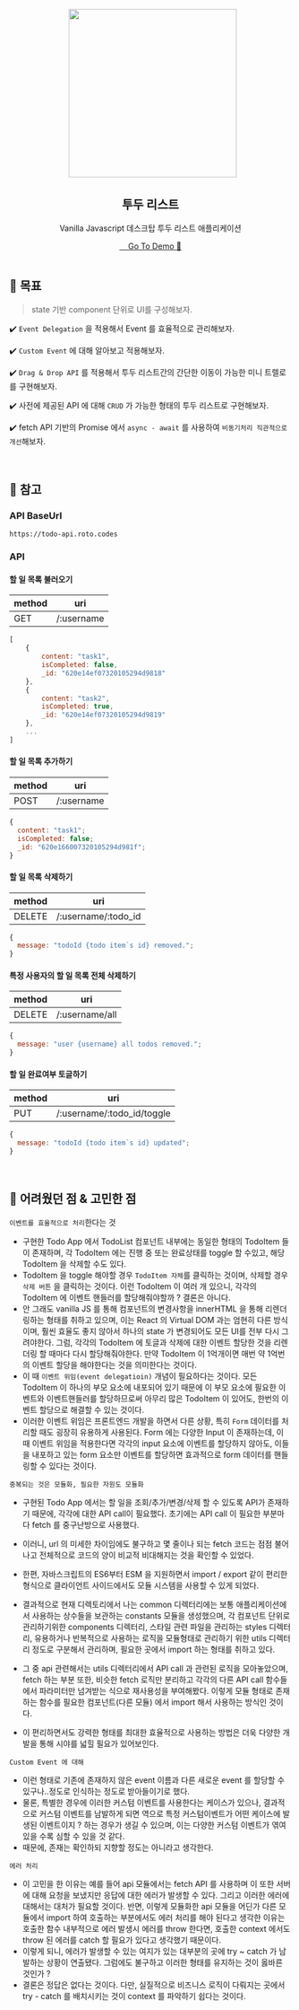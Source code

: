<p align="middle" >
  <img src="https://cdn-icons-png.flaticon.com/512/2666/2666505.png" width="300">
</p>
<h2 align="middle">투두 리스트</h2>
<p align="middle">Vanilla Javascript 데스크탑 투두 리스트 애플리케이션</p>

<center><a href="https://youngminss.github.io/js-todo-list/" target="_blank">
    Go To Demo 🚀
</a></center>

<br />

## 🎯 목표

> state 기반 component 단위로 UI를 구성해보자.

✔️ `Event Delegation` 을 적용해서 Event 를 효율적으로 관리해보자.

✔️ `Custom Event` 에 대해 알아보고 적용해보자.

✔️ `Drag & Drop API` 를 적용해서 투두 리스트간의 간단한 이동이 가능한 미니 트렐로를 구현해보자.

✔️ 사전에 제공된 API 에 대해 `CRUD` 가 가능한 형태의 투두 리스트로 구현해보자.

✔️ fetch API 기반의 Promise 에서 `async - await` 를 사용하여 `비동기처리 직관적으로 개선`해보자.

<br />

## 📝 참고

### API BaseUrl

```
https://todo-api.roto.codes
```

### API

#### 할 일 목록 불러오기

| method | uri        |
| ------ | ---------- |
| GET    | /:username |

```javascript
[
	{
        content: "task1",
        isCompleted: false,
        _id: "620e14ef07320105294d9818"
    },
    {
        content: "task2",
        isCompleted: true,
        _id: "620e14ef07320105294d9819"
    },
    ...
]
```

#### 할 일 목록 추가하기

| method | uri        |
| ------ | ---------- |
| POST   | /:username |

```javascript
{
  content: "task1";
  isCompleted: false;
  _id: "620e166007320105294d981f";
}
```

#### 할 일 목록 삭제하기

| method | uri                 |
| ------ | ------------------- |
| DELETE | /:username/:todo_id |

```javascript
{
  message: "todoId {todo item`s id} removed.";
}
```

#### 특정 사용자의 할 일 목록 전체 삭제하기

| method | uri            |
| ------ | -------------- |
| DELETE | /:username/all |

```javascript
{
  message: "user {username} all todos removed.";
}
```

#### 할 일 완료여부 토글하기

| method | uri                        |
| ------ | -------------------------- |
| PUT    | /:username/:todo_id/toggle |

```javascript
{
  message: "todoId {todo item`s id} updated";
}
```

<br />

## 🧐 어려웠던 점 & 고민한 점

`이벤트를 효율적으로 처리`한다는 것

- 구현한 Todo App 에서 TodoList 컴포넌트 내부에는 동일한 형태의 TodoItem 들이 존재하며, 각 TodoItem 에는 진행 중 또는 완료상태를 toggle 할 수있고, 해당 TodoItem 을 삭제할 수도 있다.
- TodoItem 을 toggle 해야할 경우 `TodoItem 자체`를 클릭하는 것이며, 삭제할 경우 `삭제 버튼` 을 클릭하는 것이다. 이런 TodoItem 이 여러 개 있으니, 각각의 TodoItem 에 이벤트 핸들러를 할당해줘야할까 ? 결론은 아니다.
- 안 그래도 vanilla JS 를 통해 컴포넌트의 변경사항을 innerHTML 을 통해 리렌더링하는 형태를 취하고 있으며, 이는 React 의 Virtual DOM 과는 엄현히 다른 방식이며, 훨씬 효율도 좋지 않아서 하나의 state 가 변경되어도 모든 UI를 전부 다시 그려야한다.
  그럼, 각각의 TodoItem 에 토글과 삭제에 대한 이벤트 할당한 것을 리렌더링 할 때마다 다시 할당해줘야한다. 만약 TodoItem 이 1억개이면 매번 약 1억번의 이벤트 할당을 해야한다는 것을 의미한다는 것이다.
- 이 때 `이벤트 위임(event delegatioin)` 개념이 필요하다는 것이다. 모든 TodoItem 이 하나의 부모 요소에 내포되어 있기 때문에 이 부모 요소에 필요한 이벤트와 이벤트핸들러를 할당하므로써 아무리 많은 TodoItem 이 있어도, 한번의 이벤트 할당으로 해결할 수 있는 것이다.
- 이러한 이벤트 위임은 프론트엔드 개발을 하면서 다른 상황, 특히 `Form` 데이터를 처리할 때도 굉장히 유용하게 사용된다.
  Form 에는 다양한 Input 이 존재하는데, 이 때 이벤트 위임을 적용한다면 각각의 input 요소에 이벤트를 할당하지 않아도, 이들을 내포하고 있는 form 요소만 이벤트를 할당하면 효과적으로 form 데이터를 핸들링할 수 있다는 것이다.

`중복되는 것은 모듈화, 필요한 자원도 모듈화`

- 구현된 Todo App 에서는 할 일을 조회/추가/변경/삭제 할 수 있도록 API가 존재하기 때문에, 각각에 대한 API call이 필요했다.
  초기에는 API call 이 필요한 부분마다 fetch 를 중구난방으로 사용했다.
- 이러니, url 의 미세한 차이임에도 불구하고 몇 줄이나 되는 fetch 코드는 점점 불어나고 전체적으로 코드의 양이 비교적 비대해지는 것을 확인할 수 있었다.

- 한편, 자바스크립트의 ES6부터 ESM 을 지원하면서 import / export 같이 편리한 형식으로 클라이언트 사이드에서도 모듈 시스템을 사용할 수 있게 되었다.
- 결과적으로 현재 디렉토리에서 나는 common 디렉터리에는 보통 애플리케이션에서 사용하는 상수들을 보관하는 constants 모듈을 생성했으며, 각 컴포넌트 단위로 관리하기위한 components 디렉터리, 스타일 관련 파일을 관리하는 styles 디렉터리, 유용하거나 반복적으로 사용하는 로직을 모듈형태로 관리하기 위한 utils 디렉터리 정도로 구분해서 관리하며, 필요한 곳에서 import 하는 형태를 취하고 있다.

- 그 중 api 관련해서는 utils 디렉터리에서 API call 과 관련된 로직을 모아놓았으며, fetch 하는 부분 또한, 비슷한 fetch 로직만 분리하고 각각의 다른 API call 함수들에서 파라미터만 넘겨받는 식으로 재사용성을 부여해봤다. 이렇게 모듈 형태로 존재하는 함수를 필요한 컴포넌트(다른 모듈) 에서 import 해서 사용하는 방식인 것이다.
- 이 편리하면서도 강력한 형태를 최대한 효율적으로 사용하는 방법은 더욱 다양한 개발을 통해 시야를 넓힐 필요가 있어보인다.

`Custom Event 에 대해`

- 이런 형태로 기존에 존재하지 않은 event 이름과 다른 새로운 event 를 할당할 수 있구나..정도로 인식하는 정도로 받아들이기로 했다.
- 물론, 특별한 경우에 이러한 커스텀 이벤트를 사용한다는 케이스가 있으나, 결과적으로 커스텀 이벤트를 남발하게 되면 역으로 특정 커스텀이벤트가 어떤 케이스에 발생된 이벤트이지 ? 하는 경우가 생길 수 있으며, 이는 다양한 커스텀 이벤트가 엮여 있을 수록 심할 수 있을 것 같다.
- 때문에, 존재는 확인하되 지향할 정도는 아니라고 생각한다.

`에러 처리`

- 이 고민을 한 이유는 예를 들어 api 모듈에서는 fetch API 를 사용하며 이 또한 서버에 대해 요청을 보냈지만 응답에 대한 에러가 발생할 수 있다.
  그리고 이러한 에러에 대해서는 대처가 필요할 것이다. 반면, 이렇게 모듈화한 api 모듈을 어딘가 다른 모듈에서 import 하여 호출하는 부분에서도 에러 처리를 해야 된다고 생각한 이유는 호출한 함수 내부적으로 에러 발생시 에러를 throw 한다면, 호출한 context 에서도 throw 된 에러를 catch 할 필요가 있다고 생각했기 때문이다.
- 이렇게 되니, 에러가 발생할 수 있는 여지가 있는 대부분의 곳에 try ~ catch 가 남발하는 상황이 연출됐다. 그럼에도 불구하고 이러한 형태를 유지하는 것이 옳바른 것인가 ?
- 결론은 정답은 없다는 것이다. 다만, 실질적으로 비즈니스 로직이 다뤄지는 곳에서 try - catch 를 배치시키는 것이 context 를 파악하기 쉽다는 것이다.

